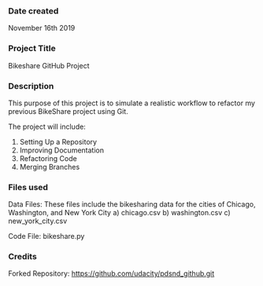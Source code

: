 ### Date created
November 16th 2019

### Project Title
Bikeshare GitHub Project

### Description
This purpose of this project is to simulate a realistic workflow to refactor my previous BikeShare project using Git.

The project will include:
1) Setting Up a Repository
2) Improving Documentation
3) Refactoring Code
4) Merging Branches

### Files used
Data Files:
These files include the bikesharing data for the cities of Chicago, Washington, and New York City
a) chicago.csv
b) washington.csv
c) new_york_city.csv

Code File:
bikeshare.py

### Credits
Forked Repository:
https://github.com/udacity/pdsnd_github.git

